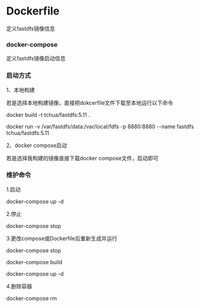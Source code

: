 # Dockerfile
定义fastdfs镜像信息

### docker-compose
定义fastdfs镜像启动信息
### 启动方式
1、本地构建

若是选择本地构建镜像，直接把dokcerfile文件下载至本地运行以下命令

docker build -t tchua/fastdfs:5.11 .

docker run -v /var/fastdfs/data:/var/local/fdfs -p 8880:8880 --name fastdfs tchua/fastdfs:5.11

2、docker compose启动

若是选择我构建的镜像直接下载docker compose文件，启动即可
### 维护命令

1.启动

docker-compose up -d

2.停止

docker-compose stop

3.更改compose或Dockerfile后重新生成并运行

docker-compose stop

docker-compose build

docker-compose up -d

4.删除容器

docker-compose rm
